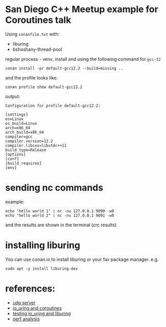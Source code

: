 # San Diego C++ Meetup example for Coroutines talk

Using `conanfile.txt` with:
- liburing
- bshoshany-thread-pool

regular process - venv, install and using the following command for `gcc-12`

```shell
conan install -pr default-gcc12.2 --build=missing ..
```
and the profile looks like:
```shell
conan profile show default-gcc12.2
```
output:
```text
Configuration for profile default-gcc12.2:

[settings]
os=Linux
os_build=Linux
arch=x86_64
arch_build=x86_64
compiler=gcc
compiler.version=12.2
compiler.libcxx=libstdc++11
build_type=Release
[options]
[conf]
[build_requires]
[env]

```

# sending nc commands

example:

```shell
echo "hello world 1" | nc -nu 127.0.0.1 9090 -w0
echo "hello world 2" | nc -nu 127.0.0.1 9091 -w0
```

and the results are shown in the terminal (crc results)

# installing liburing

You can use conan.io to install liburing or your fav package manager. e.g.

```shell
sudo apt -y install liburing-dev
```

# references:
- [udp server](https://www.geeksforgeeks.org/udp-server-client-implementation-c/)
- [io_uring and coroutines](https://pabloariasal.github.io/2022/11/12/couring-1/)
- [testing io_uring and liburing](https://github.com/shuveb/loti-examples/)
- [perf analysis](https://blog.cloudflare.com/missing-manuals-io_uring-worker-pool/)

